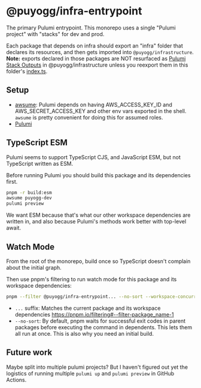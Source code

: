 # @puyogg/infra-entrypoint

The primary Pulumi entrypoint. This monorepo uses a single "Pulumi project" with "stacks" for dev and prod.

Each package that depends on infra should export an "infra" folder that declares its resources, and then gets imported into `@puyogg/infrastructure`. **Note:** exports declared in those packages are NOT resurfaced as [Pulumi Stack Outputs](https://www.pulumi.com/learn/building-with-pulumi/stack-outputs/) in @puyogg/infrastructure unless you reexport them in this folder's [index.ts](./index.ts).

## Setup

- [awsume](https://awsu.me/): Pulumi depends on having AWS_ACCESS_KEY_ID and AWS_SECRET_ACCESS_KEY and other env vars exported in the shell. `awsume` is pretty convenient for doing this for assumed roles.
- [Pulumi](https://www.pulumi.com/docs/install/)

## TypeScript ESM

Pulumi seems to support TypeScript CJS, and JavaScript ESM, but not TypeScript written as ESM.

Before running Pulumi you should build this package and its dependencies first.

```bash
pnpm -r build:esm
awsume puyogg-dev
pulumi preview
```

We want ESM because that's what our other workspace dependencies are written in, and also because Pulumi's methods work better with top-level await.

## Watch Mode

From the root of the monorepo, build once so TypeScript doesn't complain about the initial graph.

Then use pnpm's filtering to run watch mode for this package and its workspace dependencies:

```bash
pnpm --filter @puyogg/infra-entrypoint... --no-sort --workspace-concurrency Infinity watch:esm
```

- `...` suffix: Matches the current package and its workspace dependencies https://pnpm.io/filtering#--filter-package_name-1
- `--no-sort`: By default, pnpm waits for successful exit codes in parent packages before executing the command in dependents. This lets them all run at once. This is also why you need an initial build.

## Future work

Maybe split into multiple pulumi projects? But I haven't figured out yet the logistics of running multiple `pulumi up` and `pulumi preview` in GitHub Actions.
